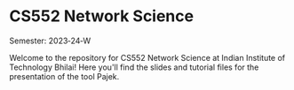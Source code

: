 # CS552 Network Science
Semester: 2023‐24‐W

Welcome to the repository for CS552 Network Science at Indian Institute of Technology Bhilai! Here you'll find the slides and tutorial files for the presentation of the tool Pajek.
